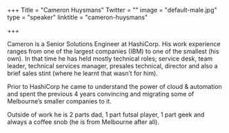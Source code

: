 +++
Title = "Cameron Huysmans"
Twitter = ""
image = "default-male.jpg"
type = "speaker"
linktitle = "cameron-huysmans"

+++

Cameron is a Senior Solutions Engineer at HashiCorp. His work experience ranges from one of the largest companies (IBM) to one of the smallest (his own). In that time he has held mostly technical roles; service desk, team leader, technical services manager, presales technical, director and also a brief sales stint (where he learnt that wasn’t for him). 

Prior to HashiCorp he came to understand the power of cloud & automation and spent the previous 4 years convincing and migrating some of Melbourne’s smaller companies to it.

Outside of work he is 2 parts dad, 1 part futsal player, 1 part geek and always a coffee snob (he is from Melbourne after all).
